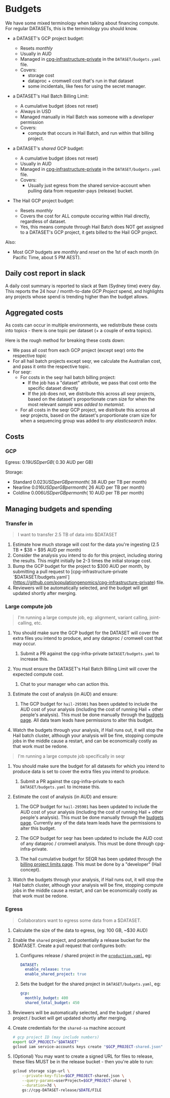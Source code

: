 # Budgets

We have some mixed terminology when talking about financing compute. For regular DATASETs, this is the terminology you should know.

- a DATASET's GCP project budget:
    - Resets _monthly_
    - Usually in AUD
    - Managed in [cpg-infrastructure-private](https://github.com/populationgenomics/cpg-infrastructure-private) in the `DATASET/budgets.yaml` file.
    - Covers:
        - storage cost
        - dataproc + cromwell cost that's run in that dataset
        - some incidentals, like fees for using the secret manager.

- a DATASET's Hail Batch Billing Limit:
    - A cumulative budget (does not reset)
    - Always in USD
    - Managed manually in Hail Batch was someone with a _developer_ permission
    - Covers:
        - compute that occurs in Hail Batch, and run within that billing project.

- a DATASET's _shared_ GCP budget:
    - A cumulative budget (does not reset)
    - Usually in AUD
    - Managed in [cpg-infrastructure-private](https://github.com/populationgenomics/cpg-infrastructure-private) in the `DATASET/budgets.yaml` file.
    - Covers:
        - Usually just egress from the shared service-account when pulling data from requester-pays (release) bucket.

- The Hail GCP project budget:
    - Resets _monthly_
    - Covers the cost for ALL compute occuring within Hail directly, regardless of dataset.
    - Yes, this means compute through Hail Batch does NOT get assigned to a DATASET's GCP project, it gets billed to the Hail GCP project.

Also:

- Most GCP budgets are _monthly_ and _reset_ on the 1st of each month (in Pacific Time, about 5 PM AEST).

## Daily cost report in slack

A daily cost summary is reported to slack at 9am (Sydney time) every day. This reports the 24 hour / month-to-date _GCP Project_ spend, and highlights any projects whose spend is trending higher than the budget allows.

## Aggregated costs

As costs can occur in multiple environments, we redistribute these costs into topics - there is one topic per dataset (+ a couple of extra topics).

Here is the rough method for breaking these costs down:

- We pass all cost from each GCP project (except seqr) onto the respective topic
- For all hail batch projects except seqr, we calculate the Australian cost, and pass it onto the respective topic.
- For seqr:
    - For costs in the seqr hail batch billing project:
        - If the job has a "dataset" attribute, we pass that cost onto the specific dataset directly
        - If the job does not, we distribute this across all seqr projects, based on the dataset's proportionate cram size for when the most relevant _sample was added to metamist_.
    - For all costs in the seqr GCP project, we distribute this across all seqr projects, based on the dataset's proportionate cram size for when a sequencing group was added to _any elasticsearch index_.

## Costs

### GCP

Egress: $0.19 USD per GB (~$0.30 AUD per GB)

Storage:

- Standard $0.023 USD per GB per month (~$38 AUD per TB per month)
- Nearline $0.016 USD per GB per month (~$26 AUD per TB per month)
- Coldline $0.006 USD per GB per month (~$10 AUD per TB per month)

## Managing budgets and spending

### Transfer in

> I want to transfer 2.5 TB of data into $DATASET

1. Estimate how much storage will cost for the data you're ingesting (2.5 TB * $38 = $95 AUD per month)
1. Consider the analysis you intend to do for this project, including storing the results. This might initially be 2-3 times the initial storage cost.
1. Bump the GCP budget for the project to $300 AUD per month, by submitting a pull request to [cpg-infrastructure-private `$DATASET/budgets.yaml`](https://github.com/populationgenomics/cpg-infrastructure-private) file.
1. Reviewers will be automatically selected, and the budget will get updated shortly after merging.

### Large compute job

> I'm running a large compute job, eg: alignment, variant calling, joint-calling, etc.

1. You should make sure the GCP budget for the DATASET will cover the extra files you intend to produce, and any dataproc / cromwell cost that may occur.
    1. Submit a PR against the cpg-infra-private `DATASET/budgets.yaml` to increase this.

1. You must ensure the DATASET's Hail Batch Billing Limit will cover the expected compute cost.
    1. Chat to your manager who can action this.

1. Estimate the cost of analysis (in AUD) and ensure:
    1. The GCP budget for `hail-295901` has been updated to include the AUD cost of your analysis (including the cost of running Hail + other people's analysis). This must be done manually through the [budgets page](https://console.cloud.google.com/billing/01D012-20A6A2-CBD343/budgets?organizationId=648561325637). All data team leads have permissions to alter this budget.

1. Watch the budgets through your analysis, if Hail runs out, it will stop the Hail batch cluster, although your analysis will be fine, stopping compute jobs in the middle cause a restart, and can be economically costly as that work must be redone.


> I'm running a large compute job specifically in seqr

1. You should make sure the budget for all datasets for which you intend to produce data is set to cover the extra files you intend to produce.
    1. Submit a PR against the cpg-infra-private to each `DATASET/budgets.yaml` to increase this.

1. Estimate the cost of analysis (in AUD) and ensure:

    1. The GCP budget for `hail-295901` has been updated to include the AUD cost of your analysis (including the cost of running Hail + other people's analysis). This must be done manually through the [budgets page](https://console.cloud.google.com/billing/01D012-20A6A2-CBD343/budgets?organizationId=648561325637). Currently any of the data team leads have the permissions to alter this budget.

    1. The GCP budget for seqr has been updated to include the AUD cost of any dataproc / cromwell analysis. This must be done through cpg-infra-private.

    1. The hail cumulative budget for SEQR has been updated through the [billing project limits page](https://batch.hail.populationgenomics.org.au/billing_limits). This must be done by a "developer" (Hail concept).

1. Watch the budgets through your analysis, if Hail runs out, it will stop the Hail batch cluster, although your analysis will be fine, stopping compute jobs in the middle cause a restart, and can be economically costly as that work must be redone.


### Egress

> Collaborators want to egress some data from a $DATASET.

1. Calculate the size of the data to egress, (eg: 100 GB, ~$30 AUD)
1. Enable the `shared` project, and potentially a release bucket for the $DATASET. Create a pull request that configures both:
    1. Configures release / shared project in the [`production.yaml`](https://github.com/populationgenomics/cpg-infrastructure-private/blob/main/production.yaml), eg:

        ```yaml
        DATASET:
          enable_release: true
          enable_shared_project: true
        ```

    1. Sets the budget for the shared project in `DATASET/budgets.yaml`, eg:

        ```yaml
        gcp:
          monthly_budget: 400
          shared_total_budget: 450
        ```

1. Reviewers will be automatically selected, and the budget / shared project / bucket will get updated shortly after merging.
1. Create credentials for the `shared-sa` machine account

    ```bash
    # gcp project ID (may include numbers)
    export GCP_PROJECT="$DATASET"
    gcloud iam service-accounts keys create "$GCP_PROJECT-shared.json" "--iam-account=shared@$GCP_PROJECT-shared.iam.gserviceaccount.com"
    ```

1. (Optional) You may want to create a signed URL for files to release, these files MUST be in the release bucket - then you're able to run:

    ```bash
    gcloud storage sign-url \
        --private-key-file=$GCP_PROJECT-shared.json \
        --query-params=userProject=$GCP_PROJECT-shared \
        --duration=7d \
        gs://cpg-DATASET-release/$DATE/FILE
    ```
